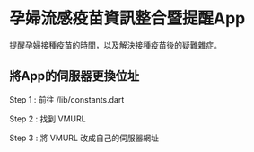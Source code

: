 # 孕婦流感疫苗資訊整合暨提醒App

提醒孕婦接種疫苗的時間，以及解決接種疫苗後的疑難雜症。

## 將App的伺服器更換位址

Step 1 : 前往 /lib/constants.dart

Step 2 : 找到 VMURL

Step 3 : 將 VMURL 改成自己的伺服器網址


